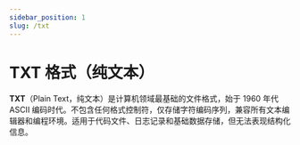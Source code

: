 ```yaml
---
sidebar_position: 1
slug: /txt
---
```


# TXT 格式（纯文本）

**TXT**（Plain Text，纯文本）是计算机领域最基础的文件格式，始于 1960 年代 ASCII 编码时代。不包含任何格式控制符，仅存储字符编码序列，兼容所有文本编辑器和编程环境。适用于代码文件、日志记录和基础数据存储，但无法表现结构化信息。

